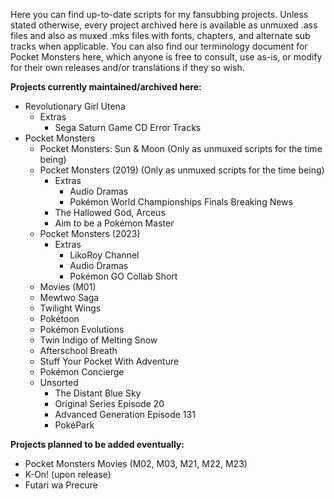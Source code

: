 Here you can find up-to-date scripts for my fansubbing projects. Unless stated otherwise, every project archived here is available as unmuxed .ass files and also as muxed .mks files with fonts, chapters, and alternate sub tracks when applicable. You can also find our terminology document for Pocket Monsters here, which anyone is free to consult, use as-is, or modify for their own releases and/or translations if they so wish.

**Projects currently maintained/archived here:**  
* Revolutionary Girl Utena  
  - Extras  
	+ Sega Saturn Game CD Error Tracks  
* Pocket Monsters  
  - Pocket Monsters: Sun & Moon (Only as unmuxed scripts for the time being)  
  - Pocket Monsters (2019) (Only as unmuxed scripts for the time being)  
	+ Extras  
	  - Audio Dramas  
	  - Pokémon World Championships Finals Breaking News  
	+ The Hallowed God, Arceus  
	+ Aim to be a Pokémon Master  
  - Pocket Monsters (2023)  
  	+ Extras
	  - LikoRoy Channel  
  	  - Audio Dramas  
	  - Pokémon GO Collab Short  
  - Movies (M01)  
  - Mewtwo Saga  
  - Twilight Wings  
  - Pokétoon  
  - Pokémon Evolutions  
  - Twin Indigo of Melting Snow  
  - Afterschool Breath  
  - Stuff Your Pocket With Adventure  
  - Pokémon Concierge  
  - Unsorted  
	+ The Distant Blue Sky  
	+ Original Series Episode 20  
	+ Advanced Generation Episode 131  
	+ PokéPark

**Projects planned to be added eventually:**  
* Pocket Monsters Movies (M02, M03, M21, M22, M23)  
* K-On! (upon release)  
* Futari wa Precure
